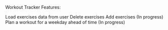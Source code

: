 Workout Tracker Features:

Load exercises data from user
Delete exercises
Add exercises (In progress)
Plan a workout for a weekday ahead of time (In progress)
